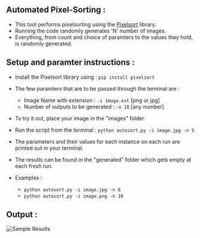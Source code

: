 ## Automated Pixel-Sorting :

- This tool performs pixelsorting using the [Pixelsort](https://github.com/satyarth/pixelsort) library.
- Running the code randomly generates 'N' number of images.
- Everything, from count and choice of paramters to the values they hold, is randomly generated.


## Setup and paramter instructions :

- Install the Pixelsort library using : ```pip install pixelsort```
- The few paramters that are to be passed through the terminal are :
    * Image Name with extension : ```-i image.ext```  [png or jpg]
    * Number of outputs to be generated : ```-n 10```  [any number]
- To try it out, place your image in the "images" folder.
- Run the script from the terminal : ```python autosort.py -i image.jpg -n 5```
- The parameters and their values for each instance on each run are printed out in your terminal.
- The results can be found in the "generated" folder which gets empty at each fresh run.

- Examples :
    - ```python autosort.py -i image.jpg -n 6```
    - ```python autosort.py -i image.png -n 10```

## Output :

![Sample Results](https://i.imgur.com/Bhxz1pX.png)
